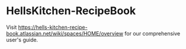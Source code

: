 # HellsKitchen-RecipeBook

  Visit https://hells-kitchen-recipe-book.atlassian.net/wiki/spaces/HOME/overview for our comprehensive user's guide.
